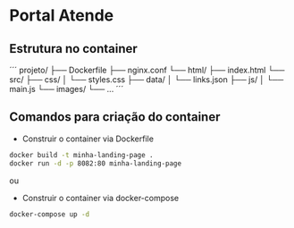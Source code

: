 # Portal Atende

## Estrutura no container

´´´
projeto/
├── Dockerfile
├── nginx.conf
└── html/
    ├── index.html
    └── src/
        ├── css/
        │   └── styles.css
        ├── data/
        │   └── links.json
        ├── js/
        │   └── main.js
        └── images/
            └── ...
´´´

## Comandos para criação do container

- Construir o container via Dockerfile
```bash
docker build -t minha-landing-page .
docker run -d -p 8082:80 minha-landing-page
```
ou

- Construir o container via docker-compose
```bash
docker-compose up -d
```